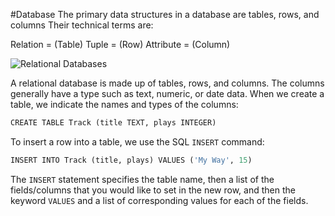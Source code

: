 #Database 
The primary data structures in a database are tables, rows, and columns
Their technical terms are:

Relation  = (Table)
Tuple       = (Row)
Attribute  = (Column)

![Relational Databases](https://www.py4e.com/images/relational.svg)


A relational database is made up of tables, rows, and columns. The columns generally have a type such as text, numeric, or date data. When we create a table, we indicate the names and types of the columns:

```python
CREATE TABLE Track (title TEXT, plays INTEGER)
```

To insert a row into a table, we use the SQL `INSERT` command:

```python
INSERT INTO Track (title, plays) VALUES ('My Way', 15)
```

The `INSERT` statement specifies the table name, then a list of the fields/columns that you would like to set in the new row, and then the keyword `VALUES` and a list of corresponding values for each of the fields.